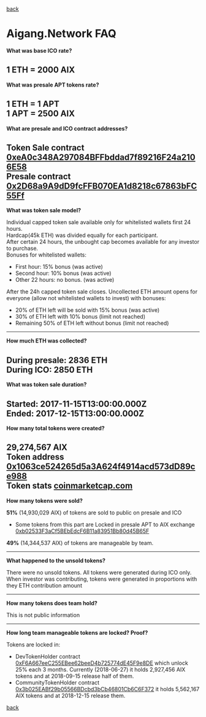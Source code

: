 [back](index.html)  
  
# Aigang.Network FAQ  
**What was base ICO rate?**  

1 ETH = 2000 AIX  
---
**What was presale APT tokens rate?**  

1 ETH = 1 APT  
1 APT = 2500 AIX  
---
**What are presale and ICO contract addresses?**  

Token Sale contract [0xeA0c348A297084BFFbddad7f89216F24a2106E58](https://etherscan.io/address/0xeA0c348A297084BFFbddad7f89216F24a2106E58#readContract)  
Presale contract [0x2D68a9A9dD9fcFFB070EA1d8218c67863bFC55Ff](https://etherscan.io/address/0x2D68a9A9dD9fcFFB070EA1d8218c67863bFC55Ff)  
---
**What was token sale model?**  

Individual capped token sale available only for whitelisted wallets first 24 hours.  
Hardcap(45k ETH) was divided equally for each participant.  
After certain 24 hours, the unbought cap becomes available for any investor to purchase.  
Bonuses for whitelisted wallets:  
- First hour: 15% bonus  (was active)
- Second hour: 10% bonus  (was active)
- Other 22 hours: no bonus.  (was active)
  
After the 24h capped token sale closes. Uncollected ETH amount opens for everyone (allow not whitelisted wallets to invest) with bonuses:  
- 20% of ETH left will be sold with 15% bonus (was active)
- 30% of ETH left with 10% bonus (limit not reached)
- Remaining 50% of ETH left without bonus (limit not reached) 
---
**How much ETH was collected?**  

During presale: 2836 ETH  
During ICO: 2850 ETH
---
**What was token sale duration?**  

Started: 2017-11-15T13:00:00.000Z  
Ended: 	2017-12-15T13:00:00.000Z  
---
**How many total tokens were created?**  

29,274,567 AIX  
Token address [0x1063ce524265d5a3A624f4914acd573dD89ce988](https://etherscan.io/address/0x1063ce524265d5a3A624f4914acd573dD89ce988#readContract)  
Token stats [coinmarketcap.com](https://coinmarketcap.com/currencies/aigang/)  
---
**How many tokens were sold?**  

**51%** (14,930,029 AIX) of tokens are sold to public on presale and ICO  
- Some tokens from this part are Locked in presale APT to AIX exchange [0xb02533F3aCf5BEbEdcF6B11a83951Bb80d45B65F](https://etherscan.io/token/0x1063ce524265d5a3a624f4914acd573dd89ce988?a=0xb02533F3aCf5BEbEdcF6B11a83951Bb80d45B65F)  

**49%** (14,344,537 AIX) of tokens are manageable by team.  

---
**What happened to the unsold tokens?**  

There were no unsold tokens. All tokens were generated during ICO only. When investor was contributing, tokens were generated in proportions with they ETH contribution amount       

---
**How many tokens does team hold?**  

This is not public information  

---
**How long team manageable tokens are locked? Proof?** 

Tokens are locked in:  
- DevTokenHolder contract [0xF6A667eeC255EBee62beeD4b725774dE45F9e8DE](https://etherscan.io/address/0xF6A667eeC255EBee62beeD4b725774dE45F9e8DE#readContract) which unlock 25% each 3 months. Currently (2018-06-27) it holds 2,927,456 AIX tokens and at 2018-09-15 release half of them.  
- CommunityTokenHolder contract [0x3b025EABf29b05566BDcbd3bCb46801Cb6C6F372](https://etherscan.io/address/0x3b025EABf29b05566BDcbd3bCb46801Cb6C6F372#readContract) it holds 5,562,167 AIX tokens and at 2018-12-15 release them.  

[back](index.html)  

  